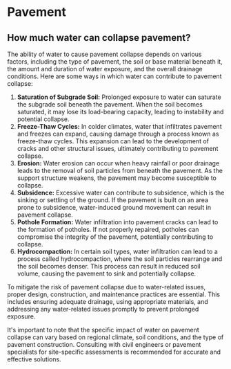 # Pavement

## **How much water can collapse pavement?**

The ability of water to cause pavement collapse depends on various factors, including the type of pavement, the soil or base material beneath it, the amount and duration of water exposure, and the overall drainage conditions. Here are some ways in which water can contribute to pavement collapse:

1. **Saturation of Subgrade Soil:** Prolonged exposure to water can saturate the subgrade soil beneath the pavement. When the soil becomes saturated, it may lose its load-bearing capacity, leading to instability and potential collapse.
2. **Freeze-Thaw Cycles:** In colder climates, water that infiltrates pavement and freezes can expand, causing damage through a process known as freeze-thaw cycles. This expansion can lead to the development of cracks and other structural issues, ultimately contributing to pavement collapse.
3. **Erosion:** Water erosion can occur when heavy rainfall or poor drainage leads to the removal of soil particles from beneath the pavement. As the support structure weakens, the pavement may become susceptible to collapse.
4. **Subsidence:** Excessive water can contribute to subsidence, which is the sinking or settling of the ground. If the pavement is built on an area prone to subsidence, water-induced ground movement can result in pavement collapse.
5. **Pothole Formation:** Water infiltration into pavement cracks can lead to the formation of potholes. If not properly repaired, potholes can compromise the integrity of the pavement, potentially contributing to collapse.
6. **Hydrocompaction:** In certain soil types, water infiltration can lead to a process called hydrocompaction, where the soil particles rearrange and the soil becomes denser. This process can result in reduced soil volume, causing the pavement to sink and potentially collapse.

To mitigate the risk of pavement collapse due to water-related issues, proper design, construction, and maintenance practices are essential. This includes ensuring adequate drainage, using appropriate materials, and addressing any water-related issues promptly to prevent prolonged exposure.

It's important to note that the specific impact of water on pavement collapse can vary based on regional climate, soil conditions, and the type of pavement construction. Consulting with civil engineers or pavement specialists for site-specific assessments is recommended for accurate and effective solutions.